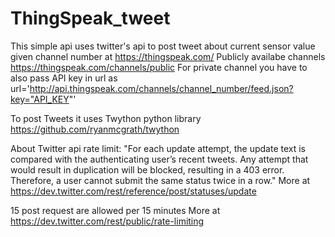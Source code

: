 # ThingSpeak_tweet
This simple api uses twitter's api to post tweet about current sensor value given channel number at https://thingspeak.com/
Publicly availabe channels  https://thingspeak.com/channels/public
For private channel you have to also pass API key in url as
	url='http://api.thingspeak.com/channels/channel_number/feed.json?key="API_KEY"'

To post Tweets it uses Twython python library https://github.com/ryanmcgrath/twython 

About Twitter api rate limit:
"For each update attempt, the update text is compared with the authenticating user’s recent tweets. Any attempt that would result in duplication will be blocked, resulting in a 403 error. Therefore, a user cannot submit the same status twice in a row."
More at https://dev.twitter.com/rest/reference/post/statuses/update

15 post request are allowed per 15 minutes
More at https://dev.twitter.com/rest/public/rate-limiting

